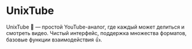 # UnixTube
 UnixTube 🎥 — простой YouTube-аналог, где каждый может делиться и смотреть видео. Чистый интерфейс, поддержка множества форматов, базовые функции взаимодействия 👍.
